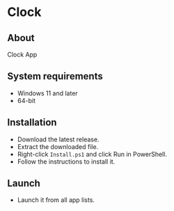 # Clock
## About
Clock App
## System requirements
- Windows 11 and later
- 64-bit
## Installation
- Download the latest release.
- Extract the downloaded file.
- Right-click `Install.ps1` and click Run in PowerShell.
- Follow the instructions to install it.
## Launch
- Launch it from all app lists.
